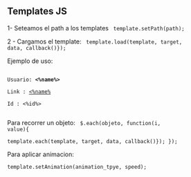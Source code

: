 <h2>Templates JS</h2>

1- Seteamos el path a los templates 
<code>
template.setPath(path);
</code>

2 - Cargamos el template:
<code>
template.load(template, target, data, callback()});
</code>

Ejemplo de uso:
<code>
<div>Usuario: <strong><%name%></strong></div>
<div>Link : <a href="usuario/<%id%>"><%name%</a></div>
<div>Id : <%id%><br /></div>
</code>

Para recorrer un objeto:
<code>
$.each(objeto, function(i, value){	
			template.each(template, target, data, callback()});
		});
</code>

Para aplicar animacion:<br>
<code>
template.setAnimation(animation_tpye, speed);
</code>
